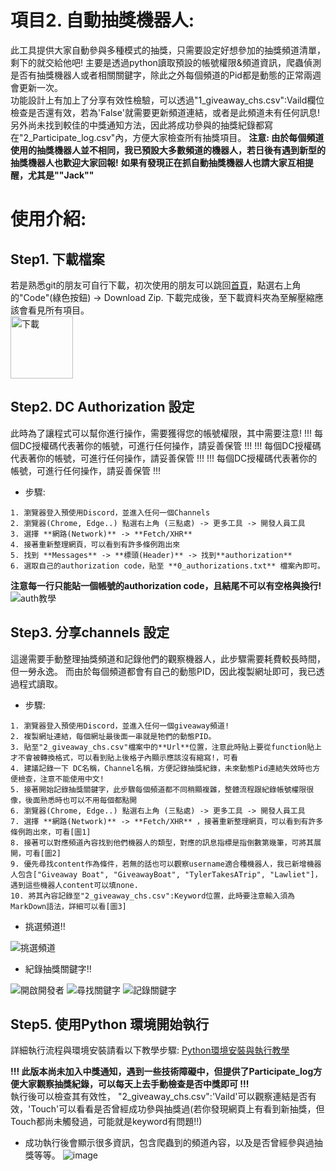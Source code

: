 # 項目2. 自動抽獎機器人: 
此工具提供大家自動參與多種模式的抽獎，只需要設定好想參加的抽獎頻道清單，剩下的就交給他吧!
主要是透過python讀取預設的帳號權限&頻道資訊，爬蟲偵測是否有抽獎機器人或者相關關鍵字，除此之外每個頻道的Pid都是動態的正常兩週會更新一次。  
功能設計上有加上了分享有效性檢驗，可以透過"1_giveaway_chs.csv":Vaild欄位檢查是否還有效，若為'False'就需要更新頻道連結，或者是此頻道未有任何訊息!
另外尚未找到較佳的中獎通知方法，因此將成功參與的抽獎紀錄都寫在"2_Participate_log.csv"內，方便大家檢查所有抽獎項目。
**注意: 由於每個頻道使用的抽獎機器人並不相同，我已預設大多數頻道的機器人，若日後有遇到新型的抽獎機器人也歡迎大家回報!** 
**如果有發現正在抓自動抽獎機器人也請大家互相提醒，尤其是""Jack""**

# 使用介紹:
## Step1. 下載檔案
若是熟悉git的朋友可自行下載，初次使用的朋友可以跳回[首頁](https://github.com/Cihsaing/CryptoPaul)，點選右上角的"Code"(綠色按鈕) -> Download Zip.
下載完成後，至下載資料夾為至解壓縮應該會看見所有項目。  
<img src="https://user-images.githubusercontent.com/91179422/156627722-3a7414d3-4642-4e62-b43c-0d1986cc4884.png" width="100" alt="下載"/>

## Step2. DC Authorization 設定
此時為了讓程式可以幫你進行操作，需要獲得您的帳號權限，其中需要注意!
!!! 每個DC授權碼代表著你的帳號，可進行任何操作，請妥善保管 !!!
!!! 每個DC授權碼代表著你的帳號，可進行任何操作，請妥善保管 !!!
!!! 每個DC授權碼代表著你的帳號，可進行任何操作，請妥善保管 !!!
* 步驟:
```
1. 瀏覽器登入預使用Discord，並進入任何一個Channels
2. 瀏覽器(Chrome, Edge..) 點選右上角 (三點處) -> 更多工具 -> 開發人員工具
3. 選擇 **網路(Network)** -> **Fetch/XHR**
4. 接著重新整理網頁，可以看到有許多條例跑出來
5. 找到 **Messages** -> **標頭(Header)** -> 找到**authorization**
6. 選取自己的authorization code，貼至 **0_authorizations.txt** 檔案內即可。
```
**注意每一行只能貼一個帳號的authorization code，且結尾不可以有空格與換行!** 
<img src="https://user-images.githubusercontent.com/91179422/156632572-fb96375e-0f88-413d-a5e1-7093817abc4a.png" alt="auth教學"/>

## Step3. 分享channels 設定
這邊需要手動整理抽獎頻道和記錄他們的觀察機器人，此步驟需要耗費較長時間，但一勞永逸。
而由於每個頻道都會有自己的動態PID，因此複製網址即可，我已透過程式讀取。
* 步驟:
```
1. 瀏覽器登入預使用Discord，並進入任何一個giveaway頻道!
2. 複製網址連結，每個網址最後面一串就是牠們的動態PID。
3. 貼至"2_giveaway_chs.csv"檔案中的**Url**位置，注意此時貼上要從function貼上才不會被轉換格式，可以看到貼上後格子內顯示應該沒有縮寫!，可看
4. 建議記錄一下 DC名稱，Channel名稱，方便記錄抽獎紀錄，未來動態Pid連結失效時也方便檢查，注意不能使用中文!
5. 接著開始記錄抽獎關鍵字，此步驟每個頻道都不同稍顯複雜，整體流程跟紀錄帳號權限很像，後面熟悉時也可以不用每個都點開
6. 瀏覽器(Chrome, Edge..) 點選右上角 (三點處) -> 更多工具 -> 開發人員工具
7. 選擇 **網路(Network)** -> **Fetch/XHR** ，接著重新整理網頁，可以看到有許多條例跑出來，可看[圖1]
8. 接著可以對應頻道內容找到他們機器人的類型，對應的訊息指標是指倒數第幾筆，可將其展開，可看[圖2]
9. 優先尋找content作為條件，若無的話也可以觀察username適合種機器人，我已新增機器人包含["Giveaway Boat", "GiveawayBoat", "TylerTakesATrip", "Lawliet"]，遇到這些機器人content可以填none.
10. 將其內容記錄至"2_giveaway_chs.csv":Keyword位置，此時要注意輸入須為MarkDown語法，詳細可以看[圖3]
```
* 挑選頻道!!
<img src="https://user-images.githubusercontent.com/91179422/159115708-c4bd23e3-edfd-4061-a214-8cc7d16ba5cc.png" alt="挑選頻道"/>

* 紀錄抽獎關鍵字!!
<img src="https://user-images.githubusercontent.com/91179422/159115795-11bc72f6-3a64-46d8-8fee-9c00ba03d070.png" alt="開啟開發者"/>
<img src="https://user-images.githubusercontent.com/91179422/159115745-ca7885bd-de53-4d21-ab43-955f089e7006.png" alt="尋找關鍵字"/>
<img src="https://user-images.githubusercontent.com/91179422/159115384-d45049d1-ac01-4bdc-80af-c2dae94e8e8a.png" alt="記錄關鍵字"/>

## Step5. 使用Python 環境開始執行
詳細執行流程與環境安裝請看以下教學步驟:
[Python環境安裝與執行教學](https://github.com/Cihsaing/CryptoPaul/blob/main/0_Python%E7%92%B0%E5%A2%83%E5%AE%89%E8%A3%9D%E6%95%99%E5%AD%B8/)  

**!!! 此版本尚未加入中獎通知，遇到一些技術障礙中，但提供了Participate_log方便大家觀察抽獎紀錄，可以每天上去手動檢查是否中獎即可 !!!**  
執行後可以檢查其有效性，
"2_giveaway_chs.csv":'Vaild'可以觀察連結是否有效，'Touch'可以看看是否曾經成功參與抽獎過(若你發現網頁上有看到新抽獎，但Touch都尚未觸發過，可能就是keyword有問題!!)

* 成功執行後會顯示很多資訊，包含爬蟲到的頻道內容，以及是否曾經參與過抽獎等等。
![image](https://user-images.githubusercontent.com/91179422/159116169-04870027-ef55-4c09-bbb8-e6c136bdc8bc.png)

